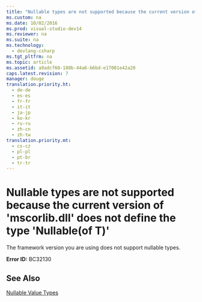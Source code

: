 ```yaml
---
title: "Nullable types are not supported because the current version of &#39;mscorlib.dll&#39; does not define the type &#39;Nullable(of T)&#39;"
ms.custom: na
ms.date: 10/02/2016
ms.prod: visual-studio-dev14
ms.reviewer: na
ms.suite: na
ms.technology: 
  - devlang-csharp
ms.tgt_pltfrm: na
ms.topic: article
ms.assetid: a9adcf60-188b-44a6-b6bd-e17001e42a20
caps.latest.revision: 7
manager: douge
translation.priority.ht: 
  - de-de
  - es-es
  - fr-fr
  - it-it
  - ja-jp
  - ko-kr
  - ru-ru
  - zh-cn
  - zh-tw
translation.priority.mt: 
  - cs-cz
  - pl-pl
  - pt-br
  - tr-tr
---
```

# Nullable types are not supported because the current version of &#39;mscorlib.dll&#39; does not define the type &#39;Nullable(of T)&#39;
The framework version you are using does not support nullable types.  
  
 **Error ID:** BC32130  
  
## See Also  
 [Nullable Value Types](../Topic/Nullable%20Value%20Types%20\(Visual%20Basic\).md)
